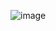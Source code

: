![image](https://github.com/yl-me/Notes-of-computer-graphics/blob/master/LearnOpenGL/4Advanced-OpenGL/8Geometry-Shader/1House/geometryShader.png)